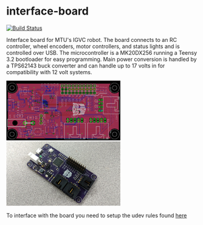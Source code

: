 # interface-board
[![Build Status](https://travis-ci.org/MTU-Autobot/interface-board.svg?branch=master)](https://travis-ci.org/MTU-Autobot/interface-board)

Interface board for MTU's IGVC robot. The board connects to an RC controller, wheel encoders, motor controllers, and status lights and is controlled over USB. The microcontroller is a MK20DX256 running a Teensy 3.2 bootloader for easy programming. Main power conversion is handled by a TPS62143 buck converter and can handle up to 17 volts in for compatibility with 12 volt systems.

<img src="/images/board.png" alt="PCB layout" style="width: 300px;"/><img src="/images/pcb.jpg" alt="Assembled PCB" style="width: 300px;"/>

To interface with the board you need to setup the udev rules found [here](https://www.pjrc.com/teensy/loader_linux.html)
